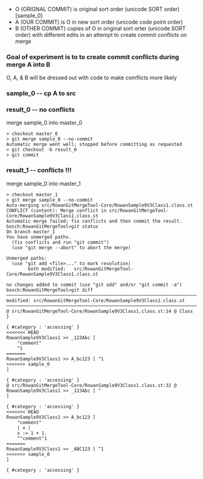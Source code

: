 ###  
- O (ORIGNAL COMMIT) is original sort order (unicode SORT order) [sample_0]
- A (OUR COMMIT) is O in new sort order (unicode code point order) 
- B (OTHER COMMIT) copies of O in original sort orter (unicode SORT order) with 
      different edits in an attempt to create commit conflicts on merge


### Goal of experiment is to to create commit conflicts during merge A into B
O, A, & B will be dressed out with code to make comflicts more likely

### sample_0 -- cp A to src 

### result_0 -- no conflicts
merge sample_0 into master_0
```
> checkout master_0
> git merge sample_0 --no-commit
Automatic merge went well; stopped before committing as requested
> git checkout -b result_0
> git commit 
```
### result_1 -- conflicts !!!
merge sample_0 into master_1
```
> checkout master_1
> git merge sample_0 --no-commit
Auto-merging src/RowanGitMergeTool-Core/RowanSample9V3Class1.class.st
CONFLICT (content): Merge conflict in src/RowanGitMergeTool-Core/RowanSample9V3Class1.class.st
Automatic merge failed; fix conflicts and then commit the result.
bosch:RowanGitMergeTool>git status
On branch master_1
You have unmerged paths.
  (fix conflicts and run "git commit")
  (use "git merge --abort" to abort the merge)

Unmerged paths:
  (use "git add <file>..." to mark resolution)
        both modified:   src/RowanGitMergeTool-Core/RowanSample9V3Class1.class.st

no changes added to commit (use "git add" and/or "git commit -a")
bosch:RowanGitMergeTool>git diff
─────────────────────────────────────────────────────────────────────────────────────────────────────────────────────────────────────────────────────────────────────────────────────────────────────────────────────────────────
modified: src/RowanGitMergeTool-Core/RowanSample9V3Class1.class.st
─────────────────────────────────────────────────────────────────────────────────────────────────────────────────────────────────────────────────────────────────────────────────────────────────────────────────────────────────
@ src/RowanGitMergeTool-Core/RowanSample9V3Class1.class.st:14 @ Class 
}

{ #category : 'accessing' }
<<<<<<< HEAD
RowanSample9V3Class1 >> _123Abc [ 
    "comment"
    ^1
=======
RowanSample9V3Class1 >> A_bc123 [ ^1
>>>>>>> sample_0
]

{ #category : 'accessing' }
@ src/RowanGitMergeTool-Core/RowanSample9V3Class1.class.st:32 @ RowanSample9V3Class1 >> _123Abc [ ^
]

{ #category : 'accessing' }
<<<<<<< HEAD
RowanSample9V3Class1 >> A_bc123 [
    "comment"
    | x |
    x := 1 + 1.
    ^"comment"1
=======
RowanSample9V3Class1 >> _ABC123 [ ^1
>>>>>>> sample_0
]

{ #category : 'accessing' }
```

